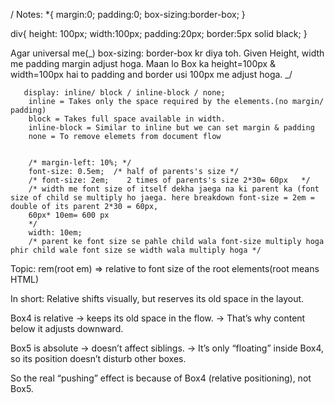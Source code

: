 / Notes:
\*{
margin:0;
padding:0;
box-sizing:border-box;
}

div{
height: 100px;
width:100px;
padding:20px;
border:5px solid black;
}

Agar universal me(_) box-sizing: border-box kr diya toh.
Given Height, width me padding margin adjust hoga. Maan lo Box ka height=100px & width=100px hai to padding and border usi 100px me adjust hoga.
_/

       display: inline/ block / inline-block / none;
        inline = Takes only the space required by the elements.(no margin/ padding)
        block = Takes full space available in width.
        inline-block = Similar to inline but we can set margin & padding
        none = To remove elemets from document flow


        /* margin-left: 10%; */
        font-size: 0.5em;  /* half of parents's size */
        /* font-size: 2em;    2 times of parents's size 2*30= 60px   */
        /* width me font size of itself dekha jaega na ki parent ka (font size of child se multiply ho jaega. here breakdown font-size = 2em = double of its parent 2*30 = 60px,
        60px* 10em= 600 px
        */
        width: 10em;
        /* parent ke font size se pahle child wala font-size multiply hoga phir child wale font size se width wala multiply hoga */

Topic: rem(root em) => relative to font size of the root elements(root means HTML)

In short: Relative shifts visually, but reserves its old space in the layout.

<!-- *********************************** -->
Box4 is relative → keeps its old space in the flow.
→ That’s why content below it adjusts downward.

Box5 is absolute → doesn’t affect siblings.
→ It’s only “floating” inside Box4, so its position doesn’t disturb other boxes.

So the real “pushing” effect is because of Box4 (relative positioning), not Box5.